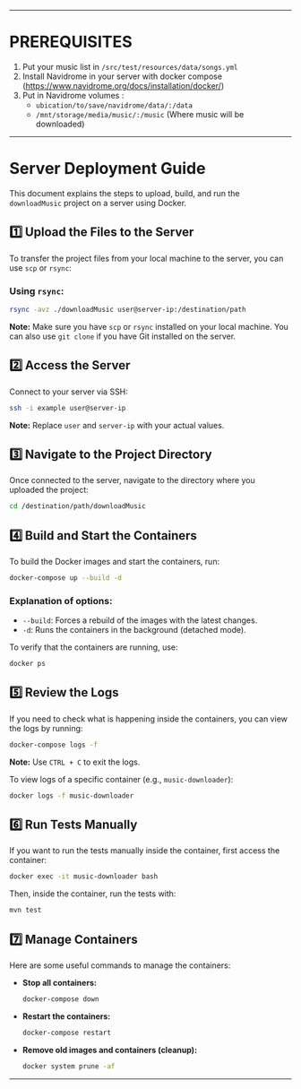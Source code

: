 
---

# PREREQUISITES

1. Put your music list in `/src/test/resources/data/songs.yml`
2. Install Navidrome in your server with docker compose (https://www.navidrome.org/docs/installation/docker/)
3. Put in Navidrome volumes :
    - `ubication/to/save/navidrome/data/:/data`
    - `/mnt/storage/media/music/:/music` (Where music will be downloaded)
---

# Server Deployment Guide

This document explains the steps to upload, build, and run the `downloadMusic` project on a server using Docker.

## 1️⃣ Upload the Files to the Server

To transfer the project files from your local machine to the server, you can use `scp` or `rsync`:

### Using `rsync`:
```bash
rsync -avz ./downloadMusic user@server-ip:/destination/path
```

**Note:** Make sure you have `scp` or `rsync` installed on your local machine. You can also use `git clone` if you have Git installed on the server.

## 2️⃣ Access the Server

Connect to your server via SSH:
```bash
ssh -i example user@server-ip
```
**Note:** Replace `user` and `server-ip` with your actual values.

## 3️⃣ Navigate to the Project Directory

Once connected to the server, navigate to the directory where you uploaded the project:
```bash
cd /destination/path/downloadMusic
```

## 4️⃣ Build and Start the Containers

To build the Docker images and start the containers, run:
```bash
docker-compose up --build -d
```

### Explanation of options:
- `--build`: Forces a rebuild of the images with the latest changes.
- `-d`: Runs the containers in the background (detached mode).

To verify that the containers are running, use:
```bash
docker ps
```

## 5️⃣ Review the Logs

If you need to check what is happening inside the containers, you can view the logs by running:
```bash
docker-compose logs -f
```
**Note:** Use `CTRL + C` to exit the logs.

To view logs of a specific container (e.g., `music-downloader`):
```bash
docker logs -f music-downloader
```

## 6️⃣ Run Tests Manually

If you want to run the tests manually inside the container, first access the container:
```bash
docker exec -it music-downloader bash
```

Then, inside the container, run the tests with:
```bash
mvn test
```

## 7️⃣ Manage Containers

Here are some useful commands to manage the containers:

- **Stop all containers:**
  ```bash
  docker-compose down
  ```

- **Restart the containers:**
  ```bash
  docker-compose restart
  ```

- **Remove old images and containers (cleanup):**
  ```bash
  docker system prune -af
  ```

---

